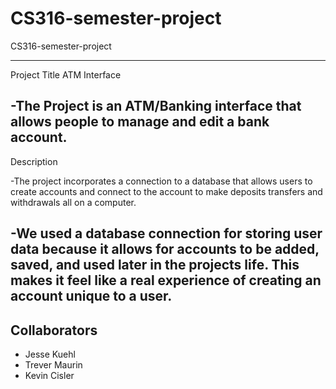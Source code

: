 # CS316-semester-project

CS316-semester-project

---
Project Title ATM Interface

   -The Project is an ATM/Banking interface that allows people to manage and edit a bank account.
---

Description

   -The project incorporates a connection to a database that allows users to create accounts and connect to the account to make deposits transfers and withdrawals all on a computer. 
   
   -We used a database connection for storing user data because it allows for accounts to be added, saved, and used later in the projects life. This makes it feel like a real experience of creating an account unique to a user. 
---





## Collaborators

- Jesse Kuehl
- Trever Maurin
- Kevin Cisler



